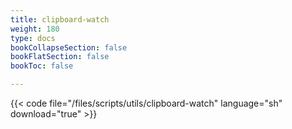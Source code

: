 ```yaml
---
title: clipboard-watch
weight: 180
type: docs
bookCollapseSection: false
bookFlatSection: false
bookToc: false

---
```


{{< code file="/files/scripts/utils/clipboard-watch" language="sh" download="true" >}}
